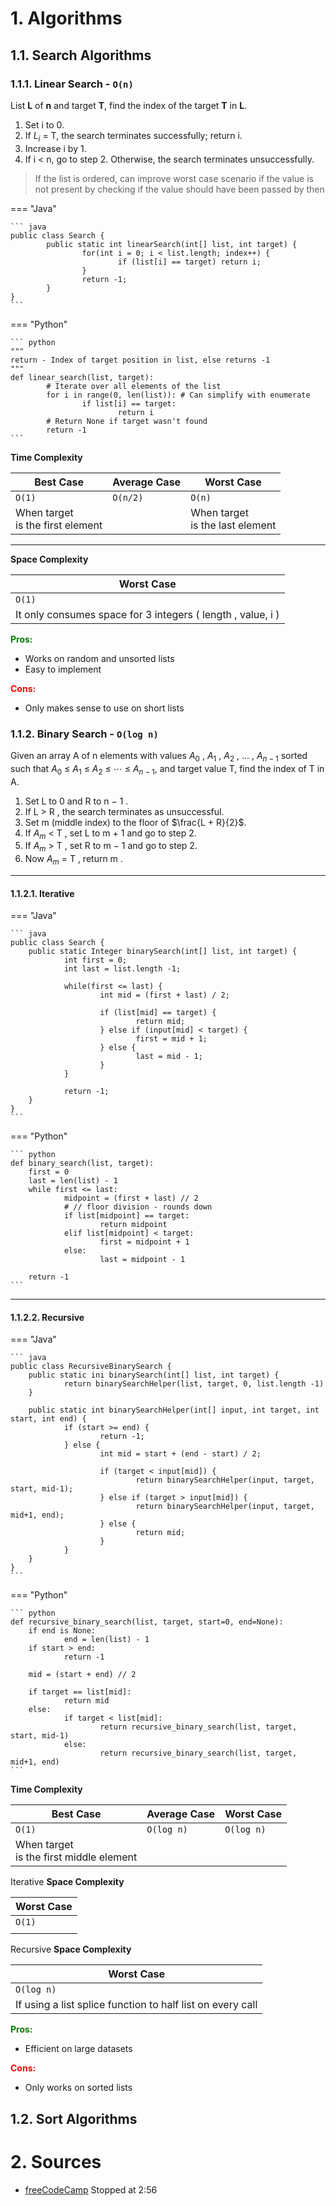 # 1. Algorithms
## 1.1. Search Algorithms

### 1.1.1. Linear Search - `O(n)`

List **L** of **n** and target **T**, find the index of the target **T** in **L**.

1. Set i to 0.
2. If $L_i$ = T, the search terminates successfully; return i.
3. Increase i by 1.
4. If i < n, go to step 2. Otherwise, the search terminates unsuccessfully.

> If the list is ordered, can improve worst case scenario if the value is not present by checking if the value should have been passed by then

=== "Java"

    ``` java
    public class Search {
            public static int linearSearch(int[] list, int target) {
                    for(int i = 0; i < list.length; index++) {
                            if (list[i] == target) return i;
                    }
                    return -1;
            }
    }
    ```
 
=== "Python"

    ``` python
    """
    return - Index of target position in list, else returns -1
    """
    def linear_search(list, target):
            # Iterate over all elements of the list
            for i in range(0, len(list)): # Can simplify with enumerate
                    if list[i] == target:
                            return i
            # Return None if target wasn't found
            return -1
    ```

**Time Complexity**

| Best Case | Average Case | Worst Case |
| ------------------------------------- | ------------ | ------------------------------------ |
| `O(1)` | `O(n/2)` | `O(n)` |
| When target<br> is the first element | | When target<br> is the last element |

---

**Space Complexity**

| Worst Case |
| ----------------------------------------------------------- |
| `O(1)` |
| It only consumes space for 3 integers ( length , value, i ) |

**<span style="color:green">Pros:</span>**

-   Works on random and unsorted lists
-   Easy to implement

**<span style="color:red">Cons:</span>**

-   Only makes sense to use on short lists

### 1.1.2. Binary Search - `O(log n)`

Given an array A of n elements with values $A_0$ , $A_1$ , $A_2$ , … , $A _{n − 1}$ sorted such that $A_0$ ≤ $A_1$ ≤ $A_2$ ≤ ⋯ ≤ $A_{n − 1}$, and target value T, find the index of T in A.

1. Set L to 0 and R to n − 1 .
2. If L > R , the search terminates as unsuccessful.
3. Set m (middle index) to the floor of $\frac{L + R}{2}$.
4. If $A_m$ < T , set L to m + 1 and go to step 2.
5. If $A_m$ > T , set R to m − 1 and go to step 2.
6. Now $A_m$ = T , return m .

---

#### 1.1.2.1. Iterative

=== "Java"

    ``` java
    public class Search {
        public static Integer binarySearch(int[] list, int target) {
                int first = 0;
                int last = list.length -1;

                while(first <= last) {
                        int mid = (first + last) / 2;

                        if (list[mid] == target) {
                                return mid;
                        } else if (input[mid] < target) {
                                first = mid + 1;
                        } else {
                                last = mid - 1;
                        }
                }

                return -1;
        }
    }
    ```
 
=== "Python"

    ``` python
    def binary_search(list, target):
        first = 0
        last = len(list) - 1
        while first <= last:
                midpoint = (first + last) // 2
                # // floor division - rounds down
                if list[midpoint] == target:
                        return midpoint
                elif list[midpoint] < target:
                        first = midpoint + 1
                else:
                        last = midpoint - 1

        return -1
    ```
---

#### 1.1.2.2. Recursive

=== "Java"

    ``` java
    public class RecursiveBinarySearch {
        public static ini binarySearch(int[] list, int target) {
                return binarySearchHelper(list, target, 0, list.length -1)
        }

        public static int binarySearchHelper(int[] input, int target, int start, int end) {
                if (start >= end) {
                        return -1;
                } else {
                        int mid = start + (end - start) / 2;

                        if (target < input[mid]) {
                                return binarySearchHelper(input, target, start, mid-1);
                        } else if (target > input[mid]) {
                                return binarySearchHelper(input, target, mid+1, end);
                        } else {
                                return mid;
                        }
                }
        }
    }
    ```
 
=== "Python"

    ``` python
    def recursive_binary_search(list, target, start=0, end=None):
        if end is None:
                end = len(list) - 1
        if start > end:
                return -1

        mid = (start + end) // 2

        if target == list[mid]:
                return mid
        else:
                if target < list[mid]:
                        return recursive_binary_search(list, target, start, mid-1)
                else:
                        return recursive_binary_search(list, target, mid+1, end)
    ```

**Time Complexity**

| Best Case | Average Case | Worst Case |
| -------------------------------------------- | ------------ | ---------- |
| `O(1)` | `O(log n)` | `O(log n)` |
| When target<br> is the first middle element | | |

Iterative
**Space Complexity**

| Worst Case |
| ---------- |
| `O(1)` |
| |

Recursive
**Space Complexity**

| Worst Case |
| ---------------------------------------------------------- |
| `O(log n)` |
| If using a list splice function to half list on every call |

**<span style="color:green">Pros:</span>**

-   Efficient on large datasets

**<span style="color:red">Cons:</span>**

-   Only works on sorted lists

## 1.2. Sort Algorithms


# 2. Sources

-   [freeCodeCamp](https://www.youtube.com/watch?v=8hly31xKli0) Stopped at 2:56
